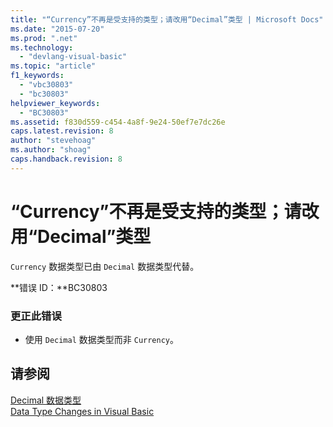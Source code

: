 ```yaml
---
title: "“Currency”不再是受支持的类型；请改用“Decimal”类型 | Microsoft Docs"
ms.date: "2015-07-20"
ms.prod: ".net"
ms.technology: 
  - "devlang-visual-basic"
ms.topic: "article"
f1_keywords: 
  - "vbc30803"
  - "bc30803"
helpviewer_keywords: 
  - "BC30803"
ms.assetid: f830d559-c454-4a8f-9e24-50ef7e7dc26e
caps.latest.revision: 8
author: "stevehoag"
ms.author: "shoag"
caps.handback.revision: 8
---
```

# “Currency”不再是受支持的类型；请改用“Decimal”类型
`Currency` 数据类型已由 `Decimal` 数据类型代替。  
  
 **错误 ID：**BC30803  
  
### 更正此错误  
  
-   使用 `Decimal` 数据类型而非 `Currency`。  
  
## 请参阅  
 [Decimal 数据类型](../../visual-basic/language-reference/data-types/decimal-data-type.md)   
 [Data Type Changes in Visual Basic](http://msdn.microsoft.com/zh-cn/0aca9f54-7231-49a5-ab26-a68ca79d08f3)